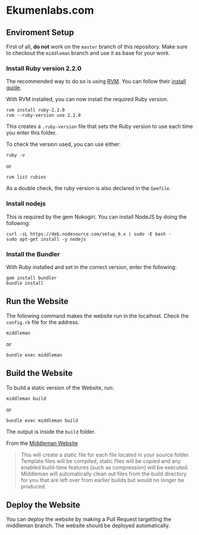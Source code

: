 # Ekumenlabs.com

## Enviroment Setup

First of all, **do not** work on the `master` branch of this repository. Make sure to checkout the `middleman` branch and use it as base for your work.

### Install **Ruby version 2.2.0**

The recommended way to do so is using [RVM](https://rvm.io/). You can follow their [install guide](https://rvm.io/rvm/install).

With RVM installed, you can now install the required Ruby version.

```
rvm install ruby-2.2.0
rvm --ruby-version use 2.2.0
```

This creates a `.ruby-version` file that sets the Ruby version to use each time you enter this folder.

To check the version used, you can use either:
```
ruby -v
```
or
```
rvm list rubies
```

As a double check, the ruby version is also declared in the `Gemfile`.

### Install nodejs

This is required by the gem Nokogiri. You can install NodeJS by doing the following:

```
curl -sL https://deb.nodesource.com/setup_6.x | sudo -E bash -
sudo apt-get install -y nodejs
```

### Install the Bundler

With Ruby installed and set in the correct version, enter the following:

```
gem install bundler
bundle install
```

## Run the Website

The following command makes the website run in the localhost. Check the `config.rb` file for the address.

```
middleman
```
or
```
bundle exec middleman
```

## Build the Website

To build a static version of the Website, run:

```
middleman build
```
or
```
bundle exec middleman build
```

The output is inside the `build` folder.

From the [Middleman Website](https://middlemanapp.com/basics/build-and-deploy)
> This will create a static file for each file located in your source folder. Template files will be compiled, static files will be copied and any enabled build-time features (such as compression) will be executed. Middleman will automatically clean out files from the build directory for you that are left over from earlier builds but would no longer be produced.

## Deploy the Website

You can deploy the website by making a Pull Request targetting the middleman branch. The website should be deployed automatically.
